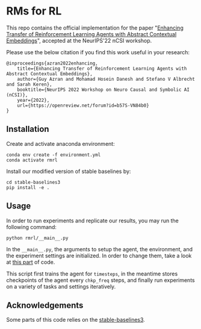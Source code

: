 # RMs for RL

This repo contains the official implementation for the paper "[Enhancing Transfer of Reinforcement Learning Agents with Abstract Contextual Embeddings](https://openreview.net/forum?id=b57S-VN84b0)", accepted at the NeurIPS'22 nCSI workshop.

Please use the below citation if you find this work useful in your research:
```
@inproceedings{azran2022enhancing,
    title={Enhancing Transfer of Reinforcement Learning Agents with Abstract Contextual Embeddings},
    author={Guy Azran and Mohamad Hosein Danesh and Stefano V Albrecht and Sarah Keren},
    booktitle={NeurIPS 2022 Workshop on Neuro Causal and Symbolic AI (nCSI)},
    year={2022},
    url={https://openreview.net/forum?id=b57S-VN84b0}
}
```

## Installation

Create and activate anaconda environment:
```shell
conda env create -f environment.yml
conda activate rmrl
```
Install our modified version of stable baselines by:
```shell
cd stable-baselines3
pip install -e .
```

## Usage

In order to run experiments and replicate our results, you may run the following command:
```shell
python rmrl/__main__.py
```
In the `__main__.py`, the arguments to setup the agent, the environment, and the experiment settings are initialized. In order to change them, take a look at [this part](https://github.com/sarah-keren/RM-RL/blob/ncsi/rmrl/__main__.py#L202-L476) of code. 

This script first trains the agent for `timesteps`, in the meantime stores checkpoints of the agent every `chkp_freq` steps, and finally run experiments on a variety of tasks and settings iteratively.

## Acknowledgements

Some parts of this code relies on the [stable-baselines3](https://github.com/DLR-RM/stable-baselines3). 
